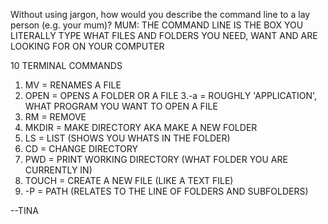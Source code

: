 Without using jargon, how would you describe the command line to a lay person (e.g. your mum)? 
MUM: THE COMMAND LINE IS THE BOX YOU LITERALLY TYPE WHAT FILES AND FOLDERS YOU NEED, WANT AND ARE LOOKING FOR ON YOUR COMPUTER

10 TERMINAL COMMANDS
1. MV = RENAMES A FILE
2. OPEN = OPENS A FOLDER OR A FILE 
3.-a = ROUGHLY 'APPLICATION', WHAT PROGRAM YOU WANT TO OPEN A FILE
4. RM = REMOVE
5. MKDIR = MAKE DIRECTORY AKA MAKE A NEW FOLDER
6. LS = LIST (SHOWS YOU WHATS IN THE FOLDER)
7. CD = CHANGE DIRECTORY
8. PWD = PRINT WORKING DIRECTORY (WHAT FOLDER YOU ARE CURRENTLY IN)
9. TOUCH = CREATE A NEW FILE (LIKE A TEXT FILE)
10. -P = PATH (RELATES TO THE LINE OF FOLDERS AND SUBFOLDERS)

--TINA